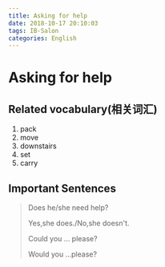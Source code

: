 ```yaml
---
title: Asking for help
date: 2018-10-17 20:10:03
tags: IB-Salon
categories: English
---
```


# Asking for help


## Related vocabulary(相关词汇)

1. pack
2. move
3. downstairs
4. set
5. carry

## Important Sentences

> Does he/she need help?
> 
> Yes,she does./No,she doesn't.
> 
> Could you ... please?
> 
> Would you ...please?
